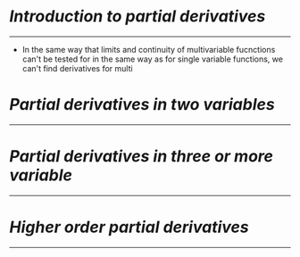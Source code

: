 # *Introduction to partial derivatives*
---
* In the same way that limits and continuity of multivariable fucnctions can't be tested for in the same way as for single variable functions, we can't find derivatives for multi

# *Partial derivatives in two variables*
---

# *Partial derivatives in three or more variable*
---

# *Higher order partial derivatives*
---